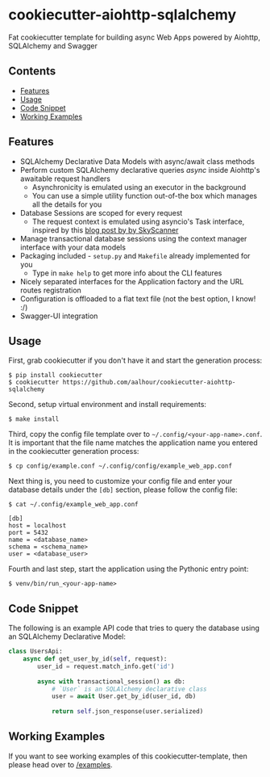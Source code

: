 # cookiecutter-aiohttp-sqlalchemy

Fat cookiecutter template for building async Web Apps powered by Aiohttp, SQLAlchemy and Swagger

## Contents
 
  * [Features](#features)
  * [Usage](#usage)
  * [Code Snippet](#code-snippet)
  * [Working Examples](#working-examples)

## Features

 * SQLAlchemy Declarative Data Models with async/await class methods
 * Perform custom SQLAlchemy declarative queries *async* inside Aiohttp's awaitable request handlers
   + Asynchronicity is emulated using an executor in the background
   + You can use a simple utility function out-of-the box which manages all the details for you
 * Database Sessions are scoped for every request
   + The request context is emulated using asyncio's Task interface, inspired by this [blog post by by SkyScanner](https://medium.com/@SkyscannerEng/from-flask-to-aiohttp-22f1ddc5dd5e)
 * Manage transactional database sessions using the context manager interface with your data models
 * Packaging included - `setup.py` and `Makefile` already implemented for you
   + Type in `make help` to get more info about the CLI features
 * Nicely separated interfaces for the Application factory and the URL routes registration
 * Configuration is offloaded to a flat text file (not the best option, I know! :/)
 * Swagger-UI integration

## Usage

First, grab cookiecutter if you don't have it and start the generation process:
```
$ pip install cookiecutter
$ cookiecutter https://github.com/aalhour/cookiecutter-aiohttp-sqlalchemy
```

Second, setup virtual environment and install requirements:
```
$ make install
```

Third, copy the config file template over to `~/.config/<your-app-name>.conf`. It is important that the file name matches the application name you entered in the cookiecutter generation process:
```
$ cp config/example.conf ~/.config/config/example_web_app.conf
```

Next thing is, you need to customize your config file and enter your database details under the `[db]` section, please follow the config file:
```
$ cat ~/.config/example_web_app.conf

[db]
host = localhost
port = 5432
name = <database_name>
schema = <schema_name>
user = <database_user>
```

Fourth and last step, start the application using the Pythonic entry point:
```
$ venv/bin/run_<your-app-name>
```

## Code Snippet

The following is an example API code that tries to query the database using an SQLAlchemy Declarative Model:

```python
class UsersApi:
    async def get_user_by_id(self, request):
        user_id = request.match_info.get('id')
        
        async with transactional_session() as db:
            # `User` is an SQLAlchemy declarative class
            user = await User.get_by_id(user_id, db)
            
            return self.json_response(user.serialized)
```

## Working Examples

If you want to see working examples of this cookiecutter-template, then please head over to [/examples](https://github.com/aalhour/cookiecutter-aiohttp-sqlalchemy/tree/master/examples).
